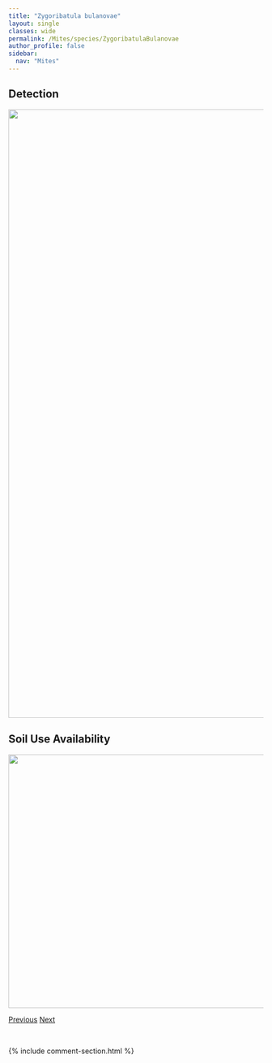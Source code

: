 ```yaml
---
title: "Zygoribatula bulanovae"
layout: single
classes: wide
permalink: /Mites/species/ZygoribatulaBulanovae
author_profile: false
sidebar:
  nav: "Mites"
---
```


<h2>Detection</h2>

<a href="https://drive.google.com/uc?export=view&id=1p8JnG9jgFegkChpLdSVrJeRcwV5OG3Eh">
<img src="https://drive.google.com/uc?export=view&id=1p8JnG9jgFegkChpLdSVrJeRcwV5OG3Eh" height = "1200" width = "800">
</a>


<h2>Soil Use Availability</h2>

<a href="https://drive.google.com/uc?export=view&id=1-RH9AF0SdtKPF6EIvroSlR-VXptCAWcH">
<img src="https://drive.google.com/uc?export=view&id=1-RH9AF0SdtKPF6EIvroSlR-VXptCAWcH" height = "500" width = "1000">
</a>


<a href="/DevelopmentWebsite/Mites/species/ZetomimusSetosus" class="pagination--pager" title="Zetomimus setosus">Previous</a> <a href="/DevelopmentWebsite/Mites/species/ZygoribatulaSp1DEW" class="pagination--pager" title="Zygoribatula sp. 1 DEW">Next</a>

<p>&nbsp;</p>

{% include comment-section.html %}
